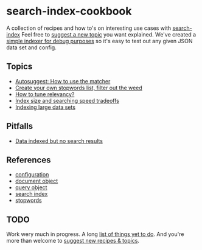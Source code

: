 # search-index-cookbook
A collection of recipes and how to's on interesting use cases with [search-index](https://github.com/fergiemcdowall/search-index)
Feel free to [suggest a new topic](https://github.com/eklem/search-index-cookbook/issues/new) you want explained. We've created a [simple indexer for debug purposes](/eklem/search-index-indexer) so it's easy to test out any given JSON data set and config.

## Topics

- [Autosuggest: How to use the matcher](./doc/topics/autosuggest.md)
- [Create your own stopwords list, filter out the weed](./doc/topics/stopwords-filtering-away-garbage.md)
- [How to tune relevancy?](./doc/topics/field-weighting.md)
- [Index size and searching speed tradeoffs](./doc/topics/size-speed-tradeoffs.md)
- [Indexing large data sets](./doc/topics/large-datasets.md)

## Pitfalls

- [Data indexed but no search results](./doc/topics/pitfalls.md#data-indexed-but-no-search-results)

## References

- [configuration](./doc/reference/configuration.md)
- [document object](./doc/reference/document-object.md)
- [query object](./doc/reference/query-object.md)
- [search index](./doc/reference/search-index.md)
- [stopwords](./doc/reference/stopwords.md)



## TODO
Work wery much in progress. A long [list of things yet to do](https://github.com/eklem/search-index-cookbook/issues). And you're more than welcome to [suggest new recipes & topics](https://github.com/eklem/search-index-cookbook/issues/new).


